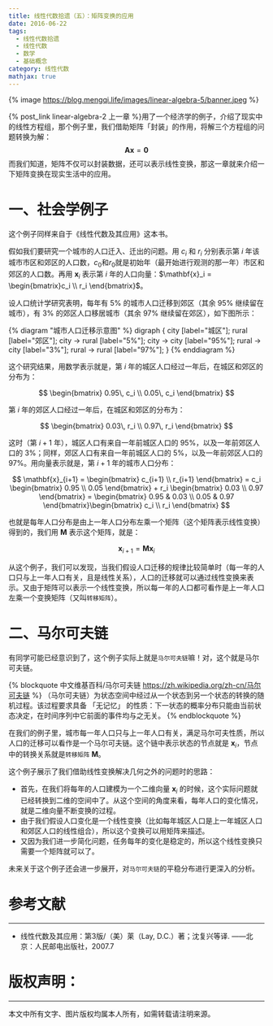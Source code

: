 ```yaml
---
title: 线性代数拾遗（五）：矩阵变换的应用
date: 2016-06-22
tags:
  - 线性代数拾遗
  - 线性代数
  - 数学
  - 基础概念
category: 线性代数
mathjax: true
---
```

{% image https://blog.mengqi.life/images/linear-algebra-5/banner.jpeg %}

{% post_link linear-algebra-2 上一章 %}用了一个经济学的例子，介绍了现实中的线性方程组，那个例子里，我们借助矩阵「封装」的作用，将解三个方程组的问题转换为解：
$$\mathbf{A} \mathbf{x} = \mathbf{0}$$
而我们知道，矩阵不仅可以封装数据，还可以表示线性变换，那这一章就来介绍一下矩阵变换在现实生活中的应用。

<!-- more -->

# 一、社会学例子
这个例子同样来自于《线性代数及其应用》这本书。

假如我们要研究一个城市的人口迁入、迁出的问题。用 $c_i$ 和 $r_i$ 分别表示第 $i$ 年该城市市区和郊区的人口数，$c_0$和$r_0$就是初始年（最开始进行观测的那一年）市区和郊区的人口数。再用 $\mathbf{x}_i$ 表示第 $i$ 年的人口向量：$\mathbf{x}_i = \begin{bmatrix}c_i \\ r_i \end{bmatrix}$。

设人口统计学研究表明，每年有 5% 的城市人口迁移到郊区（其余 95% 继续留在城市），有 3% 的郊区人口移居城市（其余 97% 继续留在郊区），如下图所示：

{% diagram "城市人口迁移示意图" %}
digraph {
    city [label="城区"];
    rural [label="郊区"];
    city -> rural [label="5%"];
    city -> city [label="95%"];
    rural -> city [label="3%"];
    rural -> rural [label="97%"];
}
{% enddiagram %}

这个研究结果，用数学表示就是，第 $i$ 年的城区人口经过一年后，在城区和郊区的分布为：

$$
\begin{bmatrix} 0.95\, c_i \\ 0.05\, c_i \end{bmatrix}
$$

第 $i$ 年的郊区人口经过一年后，在城区和郊区的分布为：

$$
\begin{bmatrix} 0.03\, r_i \\ 0.97\, r_i \end{bmatrix}
$$

这时（第 $i+1$ 年），城区人口有来自一年前城区人口的 95%，以及一年前郊区人口的 3%；同样，郊区人口有来自一年前城区人口的 5%，以及一年前郊区人口的 97%。用向量表示就是，第 $i+1$ 年的城市人口分布：

$$
\mathbf{x}_{i+1} = \begin{bmatrix} c_{i+1} \\ r_{i+1} \end{bmatrix}
= c_i \begin{bmatrix} 0.95 \\ 0.05 \end{bmatrix} + r_i \begin{bmatrix} 0.03 \\ 0.97 \end{bmatrix}
= \begin{bmatrix} 0.95 & 0.03 \\ 0.05 & 0.97 \end{bmatrix}\begin{bmatrix} c_i \\ r_i \end{bmatrix}
$$

也就是每年人口分布是由上一年人口分布左乘一个矩阵（这个矩阵表示线性变换）得到的，我们用 $\mathbf{M}$ 表示这个矩阵，就是：

$$
\mathbf{x}_{i+1} = \mathbf{M} \mathbf{x}_i
$$

从这个例子，我们可以发现，当我们假设人口迁移的规律比较简单时（每一年的人口只与上一年人口有关，且是线性关系），人口的迁移就可以通过线性变换来表示。又由于矩阵可以表示一个线性变换，所以每一年的人口都可看作是上一年人口左乘一个变换矩阵（又叫`转移矩阵`）。

# 二、马尔可夫链

有同学可能已经意识到了，这个例子实际上就是`马尔可夫链`嘛！对，这个就是马尔可夫链。

{% blockquote 中文维基百科/马尔可夫链 https://zh.wikipedia.org/zh-cn/马尔可夫链 %}
（马尔可夫链）为状态空间中经过从一个状态到另一个状态的转换的随机过程。该过程要求具备 「无记忆」 的性质：下一状态的概率分布只能由当前状态决定，在时间序列中它前面的事件均与之无关。
{% endblockquote %}

在我们的例子里，城市每一年人口只与上一年人口有关，满足马尔可夫性质，所以人口的迁移可以看作是一个马尔可夫链。这个链中表示状态的节点就是 $\mathbf{x}_i$，节点中的转换关系就是`转移矩阵` $\mathbf{M}$。

这个例子展示了我们借助线性变换解决几何之外的问题时的思路：
- 首先，在我们将每年的人口建模为一个二维向量 $\mathbf{x}_i$ 的时候，这个实际问题就已经转换到二维的空间中了。从这个空间的角度来看，每年人口的变化情况，就是二维向量不断变换的过程。
- 由于我们假设人口变化是一个线性变换（比如每年城区人口是上一年城区人口和郊区人口的线性组合），所以这个变换可以用矩阵来描述。
- 又因为我们进一步简化问题，任务每年的变化是稳定的，所以这个线性变换只需要一个矩阵就可以了。

未来关于这个例子还会进一步展开，对`马尔可夫链`的平稳分布进行更深入的分析。

# 参考文献
---
- 线性代数及其应用：第3版/（美）莱（Lay, D.C.）著；沈复兴等译. ——北京：人民邮电出版社，2007.7

# 版权声明：
---
本文中所有文字、图片版权均属本人所有，如需转载请注明来源。
